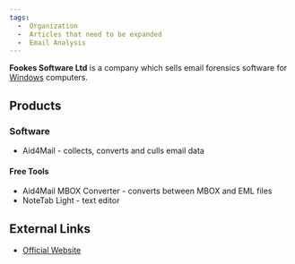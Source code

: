 ```yaml
---
tags:
  -  Organization
  -  Articles that need to be expanded
  -  Email Analysis  
---
```

**Fookes Software Ltd** is a company which sells email forensics
software for [Windows](windows.md) computers.

## Products

### Software

- Aid4Mail - collects, converts and culls email data

#### Free Tools

- Aid4Mail MBOX Converter - converts between MBOX and EML files
- NoteTab Light - text editor

## External Links

- [Official Website](http://www.fookes.com/)

